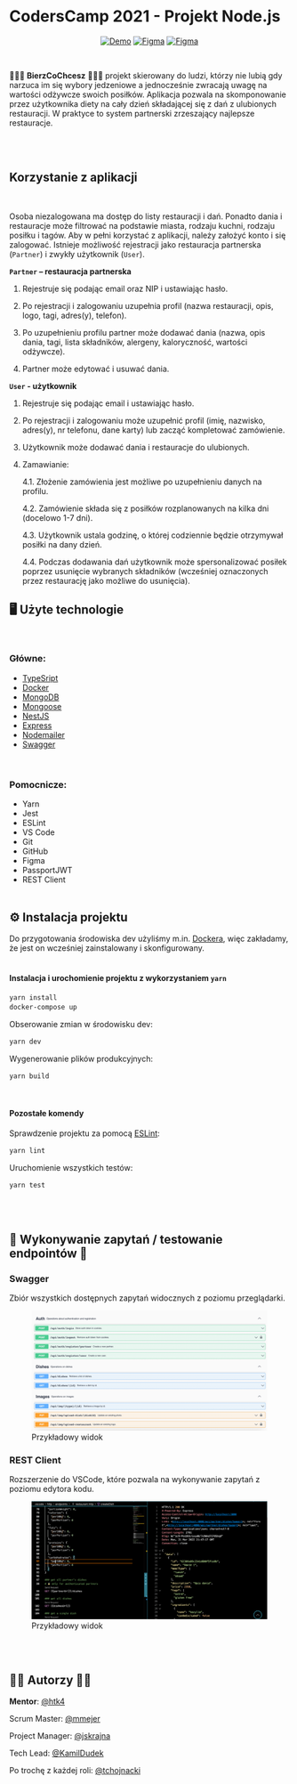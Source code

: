 # CodersCamp 2021 - Projekt Node.js

<div align="center">

[![Demo](https://img.shields.io/badge/-demo-green?logo=github)](https://www.figma.com/file/51gzaCTbilz6X9r0PZxmhX/Project.Fullstack?node-id=0%3A1)
[![Figma](https://img.shields.io/badge/-Figma-blueviolet?logo=figma)](https://www.figma.com/file/Cwxh4WHHLxBhhyxJQIgsI9/Project.Fullstack?node-id=10%3A13)
[![Figma](https://img.shields.io/badge/-figJam-violet?logo=figJam)](https://www.figma.com/file/51gzaCTbilz6X9r0PZxmhX/Project.Fullstack?node-id=0%3A1)

</div>

<br/>

<p>
🍲🍝🍜 <strong>BierzCoChcesz</strong> 🍲🍝🍜 projekt skierowany do ludzi, którzy nie lubią gdy narzuca im się wybory jedzeniowe a jednocześnie zwracają uwagę na wartości odżywcze swoich posiłków.
Aplikacja pozwala na skomponowanie przez użytkownika diety na cały dzień składającej się z dań z ulubionych restauracji. W praktyce to system partnerski zrzeszający najlepsze restauracje.</p>

<br/>
<br/>

## Korzystanie z aplikacji

<br/>

Osoba niezalogowana ma dostęp do listy restauracji i dań. Ponadto dania i restauracje może filtrować na podstawie miasta, rodzaju kuchni, rodzaju posiłku i tagów.
Aby w pełni korzystać z aplikacji, należy założyć konto i się zalogować. Istnieje możliwość rejestracji jako restauracja partnerska (`Partner`) i zwykły użytkownik (`User`).

**`Partner` – restauracja partnerska**

1. Rejestruje się podając email oraz NIP i ustawiając hasło.

2. Po rejestracji i zalogowaniu uzupełnia profil (nazwa restauracji, opis, logo, tagi, adres(y), telefon).

3. Po uzupełnieniu profilu partner może dodawać dania (nazwa, opis dania, tagi, lista składników, alergeny, kaloryczność, wartości odżywcze).

4. Partner może edytować i usuwać dania.

**`User` - użytkownik**

1. Rejestruje się podając email i ustawiając hasło.
2. Po rejestracji i zalogowaniu może uzupełnić profil (imię, nazwisko, adres(y), nr telefonu, dane karty) lub zacząć kompletować zamówienie.
3. Użytkownik może dodawać dania i restauracje do ulubionych.
4. Zamawianie:

   4.1. Złożenie zamówienia jest możliwe po uzupełnieniu danych na profilu.

   4.2. Zamówienie składa się z posiłków rozplanowanych na kilka dni (docelowo 1-7 dni).

   4.3. Użytkownik ustala godzinę, o której codziennie będzie otrzymywał posiłki na dany dzień.

   4.4. Podczas dodawania dań użytkownik może spersonalizować posiłek poprzez usunięcie wybranych składników (wcześniej oznaczonych przez restaurację jako możliwe do usunięcia).

## 🖥️ Użyte technologie

<br/>

### Główne:

- [TypeSript](https://www.typescriptlang.org/docs/)
- [Docker](https://docs.docker.com/get-docker/)
- [MongoDB](https://www.mongodb.com/)
- [Mongoose](https://mongoosejs.com/)
- [NestJS](https://nestjs.com/)
- [Express](https://expressjs.com/)
- [Nodemailer](https://nodemailer.com/)
- [Swagger](https://swagger.io/tools/swaggerhub/?&utm_medium=ppcg&utm_source=aw&utm_term=swagger&utm_content=511173019632&utm_campaign=SEM_SwaggerHub_PR_EMEA_ENG_EXT_Prospecting&awsearchcpc=1&gclid=CjwKCAjwxOCRBhA8EiwA0X8hiwxh7NHt37o-DaApRMBtiZ25QonxHVTKTew0Pa2SYAC6nDVzJnYD3xoCejMQAvD_BwE&gclsrc=aw.ds)

<br/>

### Pomocnicze:

- Yarn
- Jest
- ESLint
- VS Code
- Git
- GitHub
- Figma
- PassportJWT
- REST Client
  <br/>
  <br/>

## ⚙️ Instalacja projektu

Do przygotowania środowiska dev użyliśmy m.in. [Dockera](https://docs.docker.com/get-docker/), więc zakładamy, że jest on wcześniej zainstalowany i skonfigurowany.
<br/>
<br/>

#### Instalacja i urochomienie projektu z wykorzystaniem `yarn`

```bash
yarn install
docker-compose up
```

Obserowanie zmian w środowisku dev:

```bash
yarn dev
```

Wygenerowanie plików produkcyjnych:

```bash
yarn build
```

<br/>

#### Pozostałe komendy

Sprawdzenie projektu za pomocą [ESLint](https://eslint.org/):

```bash
yarn lint
```

Uruchomienie wszystkich testów:

```bash
yarn test
```

<br/>
<br/>

## 📢 Wykonywanie zapytań / testowanie endpointów 📣

### Swagger

Zbiór wszystkich dostępnych zapytań widocznych z poziomu przeglądarki.
<br/>

<figure>
    <img src="./docs/swagger.png" alt="">
    <figcaption>Przykładowy widok</figcaption>
</figure>

### REST Client

Rozszerzenie do VSCode, które pozwala na wykonywanie zapytań z poziomu edytora kodu.
<br/>

<figure>
    <img src="./docs/rest_client.png" alt="">
    <figcaption>Przykładowy widok</figcaption>
</figure>

<br/>
<br/>

## 👨‍💻 Autorzy 👩‍💻

**Mentor**: [@htk4](https://github.com/htk4)

Scrum Master: [@mmejer](https://github.com/mmejer)

Project Manager: [@jskrajna](https://github.com/jskrajna)

Tech Lead: [@KamilDudek](https://github.com/KamilDudek)

Po trochę z każdej roli: [@tchojnacki](https://github.com/tchojnacki)
